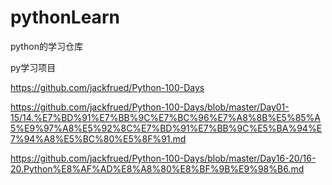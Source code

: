 # pythonLearn

python的学习仓库

py学习项目

https://github.com/jackfrued/Python-100-Days

https://github.com/jackfrued/Python-100-Days/blob/master/Day01-15/14.%E7%BD%91%E7%BB%9C%E7%BC%96%E7%A8%8B%E5%85%A5%E9%97%A8%E5%92%8C%E7%BD%91%E7%BB%9C%E5%BA%94%E7%94%A8%E5%BC%80%E5%8F%91.md

https://github.com/jackfrued/Python-100-Days/blob/master/Day16-20/16-20.Python%E8%AF%AD%E8%A8%80%E8%BF%9B%E9%98%B6.md
